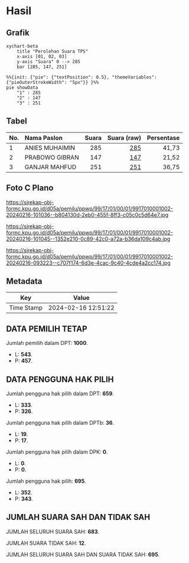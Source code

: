# Hasil

## Grafik

```mermaid
xychart-beta
    title "Perolehan Suara TPS"
    x-axis [01, 02, 03]
    y-axis "Suara" 0 --> 285
    bar [285, 147, 251]
```

```mermaid
%%{init: {"pie": {"textPosition": 0.5}, "themeVariables": {"pieOuterStrokeWidth": "5px"}} }%%
pie showData
    "1" : 285
    "2" : 147
    "3" : 251
```

## Tabel

| No. | Nama Paslon    | Suara | Suara (raw) | Persentase |
|:--- |:-------------- | -----:| -----------:| ----------:|
| 1   | ANIES MUHAIMIN | 285   | [285][p-1]  | 41,73      |
| 2   | PRABOWO GIBRAN | 147   | [147][p-2]  | 21,52      |
| 3   | GANJAR MAHFUD  | 251   | [251][p-3]  | 36,75      |


[p-1]: https://github.com/gigit-pemilu/pemilu-2024-99-luar-negeri/blob/main/pilpres/hitung-suara/sub/99-luar-negeri/sub/17-berlin-jerman/sub/01-berlin-jerman/sub/0001-berlin-jerman/sub/002-tps-001/sub/paslon-1.txt
[p-2]: https://github.com/gigit-pemilu/pemilu-2024-99-luar-negeri/blob/main/pilpres/hitung-suara/sub/99-luar-negeri/sub/17-berlin-jerman/sub/01-berlin-jerman/sub/0001-berlin-jerman/sub/002-tps-001/sub/paslon-2.txt
[p-3]: https://github.com/gigit-pemilu/pemilu-2024-99-luar-negeri/blob/main/pilpres/hitung-suara/sub/99-luar-negeri/sub/17-berlin-jerman/sub/01-berlin-jerman/sub/0001-berlin-jerman/sub/002-tps-001/sub/paslon-3.txt

## Foto C Plano

https://sirekap-obj-formc.kpu.go.id/d05a/pemilu/ppwp/99/17/01/00/01/9917010001002-20240216-101036--b804130d-2eb0-455f-8ff3-c05c0c5d64e7.jpg

https://sirekap-obj-formc.kpu.go.id/d05a/pemilu/ppwp/99/17/01/00/01/9917010001002-20240216-101045--1352e210-0c89-42c0-a72a-b36da109c4ab.jpg

https://sirekap-obj-formc.kpu.go.id/d05a/pemilu/ppwp/99/17/01/00/01/9917010001002-20240216-093223--c707f174-6d3e-4cac-9c40-4cde4a2cc174.jpg


## Metadata

| Key        | Value               |
| ---------- | ------------------- |
| Time Stamp | 2024-02-16 12:51:22 |


## DATA PEMILIH TETAP

Jumlah pemilih dalam DPT: **1000**.
 * L: **543**.
 * P: **457**.

## DATA PENGGUNA HAK PILIH

Jumlah pengguna hak pilih dalam DPT: **659**.
 * L: **333**.
 * P: **326**.

Jumlah pengguna hak pilih dalam DPTb: **36**.
 * L: **19**.
 * P: **17**.

Jumlah pengguna hak pilih dalam DPK: **0**.
 * L: **0**.
 * P: **0**.

Jumlah pengguna hak pilih: **695**.
 * L: **352**.
 * P: **343**.

## JUMLAH SUARA SAH DAN TIDAK SAH

JUMLAH SELURUH SUARA SAH: **683**.

JUMLAH SUARA TIDAK SAH: **12**.

JUMLAH SELURUH SUARA SAH DAN SUARA TIDAK SAH: **695**.


